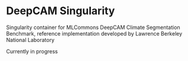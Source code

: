 
# DeepCAM Singularity

Singularity container for MLCommons DeepCAM Climate Segmentation Benchmark, reference implementation developed by Lawrence Berkeley National Laboratory

Currently in progress
